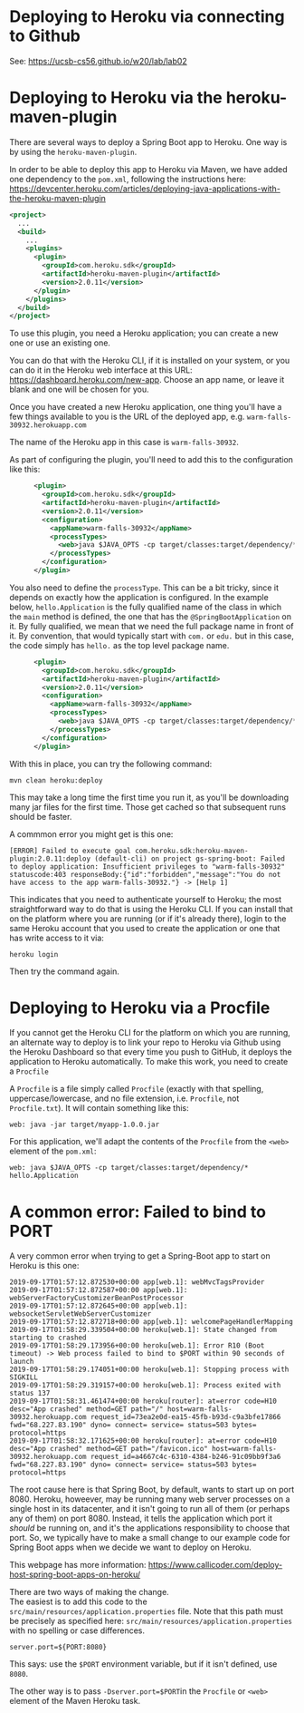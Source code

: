 # Deploying to Heroku via connecting to Github

See: <https://ucsb-cs56.github.io/w20/lab/lab02>

#  Deploying to Heroku via the heroku-maven-plugin

There are several ways to deploy a Spring Boot app to Heroku.  One way is by using the `heroku-maven-plugin`.  

In order to be able to deploy this app to Heroku via Maven, we have added one dependency to the `pom.xml`, 
following the instructions here: <https://devcenter.heroku.com/articles/deploying-java-applications-with-the-heroku-maven-plugin>

```xml
<project>
  ...
  <build>
    ...
    <plugins>
      <plugin>
        <groupId>com.heroku.sdk</groupId>
        <artifactId>heroku-maven-plugin</artifactId>
        <version>2.0.11</version>
      </plugin>
    </plugins>
  </build>
</project>
```

To use this plugin, you need a Heroku application; you can create a new one or use an existing one.

You can do that with the Heroku CLI, if it is installed on your
system, or you can do it in the Heroku web interface at this URL:
<https://dashboard.heroku.com/new-app>.  Choose an app name, or leave
it blank and one will be chosen for you.

Once you have created a new Heroku application, one thing you'll have
a few things available to you is the URL of the deployed app,
e.g. `warm-falls-30932.herokuapp.com`

The name of the Heroku app in this case is `warm-falls-30932`.

As part of configuring the plugin, you'll need to add this to the
configuration like this:


```xml
      <plugin>
        <groupId>com.heroku.sdk</groupId>
        <artifactId>heroku-maven-plugin</artifactId>
        <version>2.0.11</version>
        <configuration>
          <appName>warm-falls-30932</appName>
          <processTypes>
            <web>java $JAVA_OPTS -cp target/classes:target/dependency/* Main</web>
          </processTypes>
        </configuration>
      </plugin>
```

You also need to define the `processType`.  This can be a bit tricky,
since it depends on exactly how the application is configured.  In the
example below, `hello.Application` is the fully qualified name of the
class in which the `main` method is defined, the one that has the
`@SpringBootApplication` on it.  By fully qualified, we mean that we
need the full package name in front of it.  By convention, that would
typically start with `com.` or `edu.` but in this case, the code
simply has `hello.` as the top level package name.

```xml
      <plugin>
        <groupId>com.heroku.sdk</groupId>
        <artifactId>heroku-maven-plugin</artifactId>
        <version>2.0.11</version>
        <configuration>
          <appName>warm-falls-30932</appName>
          <processTypes>
            <web>java $JAVA_OPTS -cp target/classes:target/dependency/* hello.Application</web>
          </processTypes>
        </configuration>
      </plugin>
```

With this in place, you can try the following command:

```
mvn clean heroku:deploy
```

This may take a long time the first time you run it, as you'll be downloading many jar files for the first time. Those get cached so that subsequent runs should be faster.

A commmon error you might get is this one:

```
[ERROR] Failed to execute goal com.heroku.sdk:heroku-maven-plugin:2.0.11:deploy (default-cli) on project gs-spring-boot: Failed to deploy application: Insufficient privileges to "warm-falls-30932" statuscode:403 responseBody:{"id":"forbidden","message":"You do not have access to the app warm-falls-30932."} -> [Help 1]
```

This indicates that you need to authenticate yourself to Heroku; the most straightforward way to do that is using the Heroku CLI.  If you can install that on the platform where you are running (or if it's already there), login to the same
Heroku account that you used to create the application or one that has write access to it via:

```
heroku login
```

Then try the command again.

# Deploying to Heroku via a Procfile

If you cannot get the Heroku CLI for the platform on which you are running, an alternate way to deploy is to 
link your repo to Heroku via Github using the Heroku Dashboard so that every time you push to GitHub, it deploys the application to Heroku automatically.  To make this work, you need to create a `Procfile`

A `Procfile` is a file simply called `Procfile` (exactly with that spelling, uppercase/lowercase, and no file extension, i.e. `Procfile`, not `Procfile.txt`).  It will contain something like this:

```
web: java -jar target/myapp-1.0.0.jar
```

For this application, we'll adapt the contents of the `Procfile` from the `<web>` element of the `pom.xml`:

```
web: java $JAVA_OPTS -cp target/classes:target/dependency/* hello.Application
```

# A common error: Failed to bind to PORT

A very common error when trying to get a Spring-Boot app to start on Heroku is this one:

```
2019-09-17T01:57:12.872530+00:00 app[web.1]: webMvcTagsProvider
2019-09-17T01:57:12.872587+00:00 app[web.1]: webServerFactoryCustomizerBeanPostProcessor
2019-09-17T01:57:12.872645+00:00 app[web.1]: websocketServletWebServerCustomizer
2019-09-17T01:57:12.872718+00:00 app[web.1]: welcomePageHandlerMapping
2019-09-17T01:58:29.339504+00:00 heroku[web.1]: State changed from starting to crashed
2019-09-17T01:58:29.173956+00:00 heroku[web.1]: Error R10 (Boot timeout) -> Web process failed to bind to $PORT within 90 seconds of launch
2019-09-17T01:58:29.174051+00:00 heroku[web.1]: Stopping process with SIGKILL
2019-09-17T01:58:29.319157+00:00 heroku[web.1]: Process exited with status 137
2019-09-17T01:58:31.461474+00:00 heroku[router]: at=error code=H10 desc="App crashed" method=GET path="/" host=warm-falls-30932.herokuapp.com request_id=73ea2e0d-ea15-45fb-b93d-c9a3bfe17866 fwd="68.227.83.190" dyno= connect= service= status=503 bytes= protocol=https
2019-09-17T01:58:32.171625+00:00 heroku[router]: at=error code=H10 desc="App crashed" method=GET path="/favicon.ico" host=warm-falls-30932.herokuapp.com request_id=a4667c4c-6310-4384-b246-91c09bb9f3a6 fwd="68.227.83.190" dyno= connect= service= status=503 bytes= protocol=https
```

The root cause here is that Spring Boot, by default, wants to start up on port 8080.  Heroku, howeever, may be running many web server processes on a single host in its datacenter, and it isn't going to run all of them (or perhaps any of them) on port 8080.  Instead, it tells the application which port it *should* be running on, and it's the applications responsibility to choose that port.   So, we typically have to make a small change to our example code for Spring Boot apps when we decide we want to deploy on Heroku.

This webpage has more information: <https://www.callicoder.com/deploy-host-spring-boot-apps-on-heroku/>

There are two ways of making the change.  
The easiest is to add this code to the `src/main/resources/application.properties` file.  Note that this path must 
be precisely as specified here: `src/main/resources/application.properties` with no spelling or case differences.

```
server.port=${PORT:8080}
```

This says: use the `$PORT` environment variable, but if it isn't
defined, use `8080`.

The other way is to pass ` -Dserver.port=$PORT `in the `Procfile` or
`<web>` element of the Maven Heroku task.
